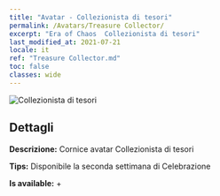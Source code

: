```yaml
---
title: "Avatar - Collezionista di tesori"
permalink: /Avatars/Treasure Collector/
excerpt: "Era of Chaos  Collezionista di tesori"
last_modified_at: 2021-07-21
locale: it
ref: "Treasure Collector.md"
toc: false
classes: wide
---
```

 ![Collezionista di tesori](/images/a/avatarFrame_19.png)

## Dettagli

 **Descrizione:** Cornice avatar Collezionista di tesori 

 **Tips:** Disponibile la seconda settimana di Celebrazione 

 **Is available:**  + 

